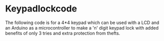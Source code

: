 # Keypadlockcode
The following code is for a 4*4 keypad which can be used with a LCD and an Arduino as a microcontroller to make a 'n' digit keypad lock with added benefits of only 3 tries and extra protection from thefts.

